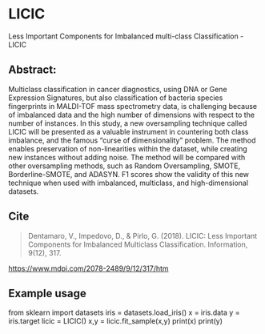 
# LICIC
Less Important Components for Imbalanced multi-class Classification - LICIC
## Abstract: 
Multiclass classification in cancer diagnostics, using DNA or Gene Expression Signatures, but also classification of bacteria species fingerprints in MALDI-TOF mass spectrometry data, is challenging because of imbalanced data and the high number of dimensions with respect to the number of instances. In this study, a new oversampling technique called LICIC will be presented as a valuable instrument in countering both class imbalance, and the famous “curse of dimensionality” problem. The method enables preservation of non-linearities within the dataset, while creating new instances without adding noise. The method will be compared with other oversampling methods, such as Random Oversampling, SMOTE, Borderline-SMOTE, and ADASYN. F1 scores show the validity of this new technique when used with imbalanced, multiclass, and high-dimensional datasets.

## Cite

> Dentamaro, V., Impedovo, D., & Pirlo, G. (2018). LICIC: Less Important
> Components for Imbalanced Multiclass Classification. Information,
> 9(12), 317.

https://www.mdpi.com/2078-2489/9/12/317/htm

## Example usage
 from sklearn import datasets
 iris = datasets.load_iris()
 x = iris.data
 y = iris.target
 licic = LICIC()
 x,y = licic.fit_sample(x,y)
 print(x)
 print(y)

